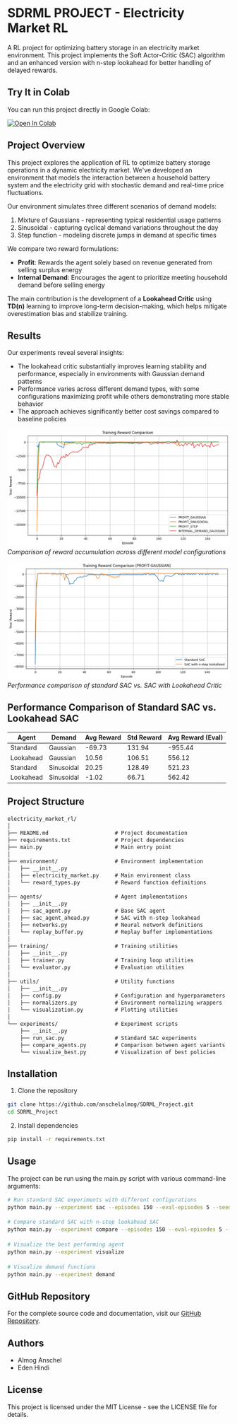 # SDRML PROJECT - Electricity Market RL

A RL project for optimizing battery storage in an electricity market environment. This project implements the Soft Actor-Critic (SAC) algorithm and an enhanced version with n-step lookahead for better handling of delayed rewards.

## Try It in Colab

You can run this project directly in Google Colab:

[![Open In Colab](https://colab.research.google.com/assets/colab-badge.svg)](https://colab.research.google.com/drive/1FadSFIsqCJfg8aXFp8n0Ty2XsFuPMjDz?usp=sharing)

## Project Overview

This project explores the application of RL to optimize battery storage operations in a dynamic electricity market. 
We've developed an environment that models the interaction between a household battery system and the electricity grid with stochastic demand and real-time price fluctuations.

Our environment simulates three different scenarios of demand models:
1. Mixture of Gaussians - representing typical residential usage patterns
2. Sinusoidal - capturing cyclical demand variations throughout the day
3. Step function - modeling discrete jumps in demand at specific times

We compare two reward formulations:
- **Profit**: Rewards the agent solely based on revenue generated from selling surplus energy
- **Internal Demand**: Encourages the agent to prioritize meeting household demand before selling energy

The main contribution is the development of a **Lookahead Critic** using **TD(n)** learning to improve long-term decision-making, which helps mitigate overestimation bias and stabilize training.

## Results

Our experiments reveal several insights:
- The lookahead critic substantially improves learning stability and performance, especially in environments with Gaussian demand patterns
- Performance varies across different demand types, with some configurations maximizing profit while others demonstrating more stable behavior
- The approach achieves significantly better cost savings compared to baseline policies


![Accumulative Rewards Comparison](assets/accumulative_rewards.png)
*Comparison of reward accumulation across different model configurations*

![Lookahead Critic Performance](assets/lookhaed-gaussian.png)
*Performance comparison of standard SAC vs. SAC with Lookahead Critic*

## Performance Comparison of Standard SAC vs. Lookahead SAC

| Agent     | Demand     | Avg Reward   | Std Reward  | Avg Reward (Eval)  |
|-----------|-----------|--------------|-------------|--------------------|
| Standard  | Gaussian  | -69.73       | 131.94      | -955.44            |
| Lookahead | Gaussian  | 10.56        | 106.51      | 556.12             |
| Standard  | Sinusoidal| 20.25        | 128.49      | 521.23             |
| Lookahead | Sinusoidal| -1.02        | 66.71       | 562.42             |

## Project Structure

```
electricity_market_rl/
│
├── README.md                     # Project documentation
├── requirements.txt              # Project dependencies
├── main.py                       # Main entry point
│
├── environment/                  # Environment implementation
│   ├── __init__.py
│   ├── electricity_market.py     # Main environment class
│   └── reward_types.py           # Reward function definitions
│
├── agents/                       # Agent implementations
│   ├── __init__.py
│   ├── sac_agent.py              # Base SAC agent
│   ├── sac_agent_ahead.py        # SAC with n-step lookahead
│   ├── networks.py               # Neural network definitions
│   └── replay_buffer.py          # Replay buffer implementations
│
├── training/                     # Training utilities
│   ├── __init__.py
│   ├── trainer.py                # Training loop utilities 
│   └── evaluator.py              # Evaluation utilities
│
├── utils/                        # Utility functions
│   ├── __init__.py
│   ├── config.py                 # Configuration and hyperparameters
│   ├── normalizers.py            # Environment normalizing wrappers
│   └── visualization.py          # Plotting utilities
│
└── experiments/                  # Experiment scripts
    ├── __init__.py
    ├── run_sac.py                # Standard SAC experiments
    ├── compare_agents.py         # Comparison between agent variants
    └── visualize_best.py         # Visualization of best policies
```

## Installation

1. Clone the repository
```bash
git clone https://github.com/anschelalmog/SDRML_Project.git
cd SDRML_Project
```

2. Install dependencies
```bash
pip install -r requirements.txt
```

## Usage

The project can be run using the main.py script with various command-line arguments:

```bash
# Run standard SAC experiments with different configurations
python main.py --experiment sac --episodes 150 --eval-episodes 5 --seed 42

# Compare standard SAC with n-step lookahead SAC
python main.py --experiment compare --episodes 150 --eval-episodes 5 --seed 42

# Visualize the best performing agent
python main.py --experiment visualize

# Visualize demand functions
python main.py --experiment demand
```

## GitHub Repository

For the complete source code and documentation, visit our [GitHub Repository](https://github.com/anschelalmog/SDRML_Project).

## Authors
- Almog Anschel
- Eden Hindi

## License
This project is licensed under the MIT License - see the LICENSE file for details.
